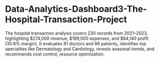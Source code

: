 # Data-Analytics-Dashboard3-The-Hospital-Transaction-Project
The hospital transaction analysis covers 230 records from 2021–2023, highlighting $274,000 revenue, $189,000 expenses, and $84,140 profit (30.8% margin). It evaluates 81 doctors and 86 patients, identifies top specialties like Dermatology and Cardiology, reveals seasonal trends, and recommends cost control, resource optimization.
